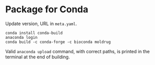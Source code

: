 # Package for Conda

Update version, URL in `meta.yaml`.

```
conda install conda-build
anaconda login
conda build -c conda-forge -c bioconda moldrug
```

Valid `anaconda upload` command, with correct paths, is printed in the terminal at the end of building.
